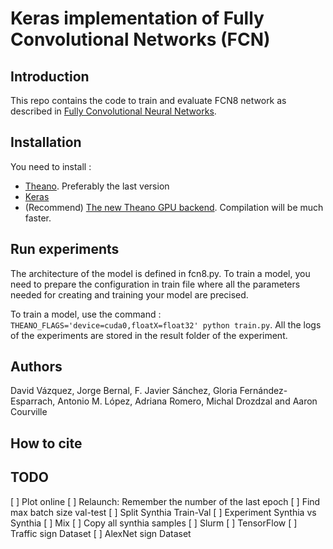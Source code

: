 # Keras implementation of Fully Convolutional Networks (FCN)

## Introduction

This repo contains the code to train and evaluate FCN8 network as described in [Fully Convolutional Neural Networks](https://arxiv.org/abs/1608.06993).

## Installation
You need to install :
- [Theano](https://github.com/Theano/Theano). Preferably the last version
- [Keras](https://github.com/fchollet/keras)
- (Recommend) [The new Theano GPU backend](https://github.com/Theano/libgpuarray). Compilation will be much faster.

## Run experiments
The architecture of the model is defined in fcn8.py. To train a model, you need to prepare the configuration in train file  where all the parameters needed for creating and training your model are precised.

To train a model, use the command : `THEANO_FLAGS='device=cuda0,floatX=float32' python train.py`. All the logs of the experiments are stored in the result folder of the experiment.

## Authors
David Vázquez, Jorge Bernal, F. Javier Sánchez, Gloria Fernández-Esparrach, Antonio M. López, Adriana Romero, Michal Drozdzal and Aaron Courville

## How to cite

## TODO
[ ] Plot online
[ ] Relaunch: Remember the number of the last epoch
[ ] Find max batch size val-test
[ ] Split Synthia Train-Val
[ ] Experiment Synthia vs Synthia
[ ] Mix
[ ] Copy all synthia samples
[ ] Slurm
[ ] TensorFlow
[ ] Traffic sign Dataset
[ ] AlexNet sign Dataset
